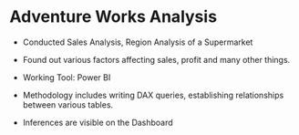 # Adventure Works Analysis

- Conducted Sales Analysis, Region Analysis of a Supermarket  

- Found out various factors affecting sales, profit and many other things.  

- Working Tool: Power BI  

- Methodology includes writing DAX queries, establishing relationships between various tables.  

- Inferences are visible on the Dashboard

